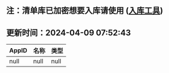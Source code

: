 ## 注：清单库已加密想要入库请使用 ([入库工具](https://github.com/BlankTMing/ManifestAutoUpdate/releases))

## 更新时间：2024-04-09 07:52:43
| AppID | 名称 | 类型  |
| :-------------------- | :----------------------------- | :----------- |
| null | null| null |
